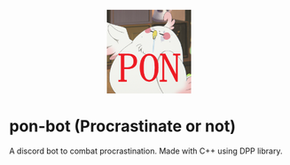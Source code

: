 <p align="center">
  <img src="pon_logo.png" alt="pon_logo" width="30%"/>
 </p>

# pon-bot (Procrastinate or not)
A discord bot to combat procrastination. Made with C++ using DPP library.
